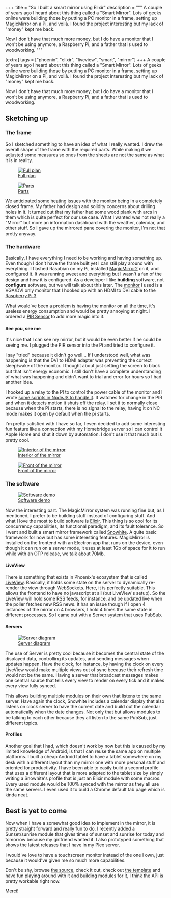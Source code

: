 +++
title = "So I built a smart mirror using Elixir"
description = """
A couple of years ago I heard about this thing called a "Smart Mirror". Lots of geeks online were building those by putting a PC monitor in a frame, setting up MagicMirror on a Pi, and voilà. I found the project interesting but my lack of "money" kept me back.

Now I don't have that much more money, but I do have a monitor that I won't be using anymore, a Raspberry Pi, and a father that is used to woodworking.
"""

[extra]
tags = ["phoenix", "elixir", "liveview", "smart", "mirror"]
+++
A couple of years ago I heard about this thing called a "Smart Mirror". Lots of geeks online were building those by putting a PC monitor in a frame, setting up MagicMirror on a Pi, and voilà. I found the project interesting but my lack of "money" kept me back.

Now I don't have that much more money, but I do have a monitor that I won't be using anymore, a Raspberry Pi, and a father that is used to woodworking.

## Sketching up

### The frame

So I sketched something to have an idea of what I really wanted. I drew the overall shape of the frame with the required parts. While making it we adjusted some measures so ones from the sheets are not the same as what it is in reality.

<div class="side-by-side">
  <a class="image" href="frame_plan_2.jpg">
    <figure>
      <img alt="Full plan" src="frame_plan_2.jpg">
      <figcaption>Full plan</figcaption>
    </figure>
  </a>
  <a class="image" href="frame_plan_1.jpg">
    <figure>
      <img alt="Parts" src="frame_plan_1.jpg">
      <figcaption>Parts</figcaption>
    </figure>
  </a>
</div>

We anticipated some heating issues with the monitor being in a completely closed frame. My father had design and solidity concerns about drilling holes in it. It turned out that my father had some wood plank with arcs in them which is quite perfect for our use case. What I wanted was not really a "Mirror" but more an information dashboard with the weather, calendar, and other stuff. So I gave up the mirrored pane covering the monitor, I'm not that pretty anyway.

### The hardware

Basically, I have everything I need to be working and having something up. Even though I don't have the frame built yet I can still play around with everything. I flashed Raspbian on my Pi, installed [MagicMirror2](https://magicmirror.builders/) on it, and configured it. It was running sweet and everything but I wasn't a fan of the design and how it is configured. As a developer I like **building** software, not **configure** software, but we will talk about this later. The [monitor](https://support.hp.com/ca-en/document/c00908010) I used is a VGA/DVI only monitor that I hooked up with an HDMI to DVI cable to the [Raspberry Pi 3](https://www.raspberrypi.org/products/raspberry-pi-3-model-b/).

What would've been a problem is having the monitor on all the time, it's useless energy consumption and would be pretty annoying at night. I ordered a [PIR Sensor](https://www.amazon.ca/Oiyagai-HC-SR501-Pyroelectricity-Infrared-Detector/dp/B0757JN66G/ref=sr_1_6?dchild=1&keywords=PIR+Motion+Sensor&qid=1605300926&sr=8-6) to add more magic into it.

#### See you, see me

It's nice that I can see my mirror, but it would be even better if he could be seeing me. I plugged the PIR sensor into the Pi and tried to configure it.

I say "tried" because it didn't go well... If I understood well, what was happening is that the DVI to HDMI adapter was preventing the correct sleep/wake of the monitor. I thought about just setting the screen to black but that isn't energy economic. I still don't have a complete understanding of what was happening and didn't want to trial and error for hours so I had another idea.

I hooked up a relay to the PI to control the power cable of the monitor and I wrote [some scripts in NodeJS to handle it](https://github.com/nicklayb/snowhite-pi). It watches for change in the PIR and when it detects motion it shuts off the relay. I set it to normally close because when the Pi starts, there is no signal to the relay, having it on NC mode makes it open by default when the pi starts.

I'm pretty satisfied with I have so far, I even decided to add some interesting fun feature like a connection with my Homebridge server so I can control it Apple Home and shut it down by automation. I don't use it that much but is pretty cool.

<div class="side-by-side">
  <a class="image" href="mirror_back.jpg">
    <figure>
      <img alt="Interior of the mirror" src="mirror_back.jpg">
      <figcaption>Interior of the mirror</figcaption>
    </figure>
  </a>
  <a class="image" href="mirror_front.jpg">
    <figure>
      <img alt="Front of the mirror" src="mirror_front.jpg">
      <figcaption>Front of the mirror</figcaption>
    </figure>
  </a>
</div>

### The software

<a class="image" href="https://raw.githubusercontent.com/nicklayb/snowhite/master/demo.gif">
  <figure>
    <img alt="Software demo" src="https://raw.githubusercontent.com/nicklayb/snowhite/master/demo.gif">
    <figcaption>Software demo</figcaption>
  </figure>
</a>

Now the interesting part. The MagicMirror system was running fine but, as I mentioned, I prefer to be building stuff instead of configuring stuff. And what I love the most to build software is [Elixir](https://elixir-lang.org/). This thing is so cool for its concurrency capabilities, its functional paradigm, and its fault tolerance. So I went and built a smart mirror framework called [Snowhite](https://hexdocs.pm/snowhite). A quite basic framework for now but has some interesting features. MagicMirror is installed on the frontend with an Electron app that runs on the device, even though it can run on a server mode, it uses at least 1Gb of space for it to run while with an OTP release, we talk about 70Mb.

#### LiveView

There is something that exists in Phoenix's ecosystem that is called [LiveView](https://github.com/phoenixframework/phoenix_live_view). Basically, it holds some state on the server to dynamically re-render the view through WebSockets. Here, it is perfectly suitable. This allows the frontend to have no javascript at all (but LiveView's setup). So the LiveView will hold some RSS feeds, for instance, and be updated live when the poller fetches new RSS news. It has an issue though if I open 4 instances of the mirror on 4 browsers, I hold 4 times the same state in different processes. So I came out with a Server system that uses PubSub.

#### Servers

<a class="image" href="server_diagram.png">
  <figure>
    <img alt="Server diagram" src="server_diagram.png">
    <figcaption>Server diagram</figcaption>
  </figure>
</a>

The use of Server is pretty cool because it becomes the central state of the displayed data, controlling its updates, and sending messages when updates happen. Have the clock, for instance, by having the clock on every LiveView would make multiple views out of sync because their refresh time would not be the same. Having a server that broadcast messages makes one central source that tells every view to render on every tick and it makes every view fully synced.

This allows building multiple modules on their own that listens to the same server. Have again the clock, Snowhite includes a calendar display that also listens on clock server to have the current date and build out the calendar automatically when the date changes. Not only that but allows modules to be talking to each other because they all listen to the same PubSub, just different topics.

#### Profiles

Another goal that I had, which doesn't work by now but this is caused by my limited knowledge of Android, is that I can reuse the same app on multiple platforms. I built a cheap Android tablet to have a tablet somewhere on my desk with a different layout than my mirror one with more personal stuff and oriented for productivity. I have been able to easily build a second profile that uses a different layout that is more adapted to the tablet size by simply writing a Snowhite's profile that is just an Elixir module with some macros. Every used module would be 100% synced with the mirror as they all use the same servers. I even used it to build a Chrome default tab page which is kinda neat.

## Best is yet to come

Now when I have a somewhat good idea to implement in the mirror, it is pretty straight forward and really fun to do. I recently added a Sunset/sunrise module that gives times of sunset and sunrise for today and tomorrow because my girlfriend wanted it. I also prototyped something that shows the latest releases that I have in my Plex server.

I would've love to have a touchscreen monitor instead of the one I own, just because it would've given me so much more capabilities.

Don't be shy, browse [the source](https://github.com/nicklayb/snowhite), check it out, check out [the template](https://github.com/nicklayb/snowhite-template) and have fun playing around with it and building modules for it, I think the API is pretty workable right now.

Merci!
